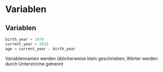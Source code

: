 # Variablen

## Variablen

```py
birth_year = 1970
current_year = 2019
age = current_year - birth_year
```

Variablennamen werden üblicherweise klein geschrieben; Wörter werden durch Unterstriche getrennt
